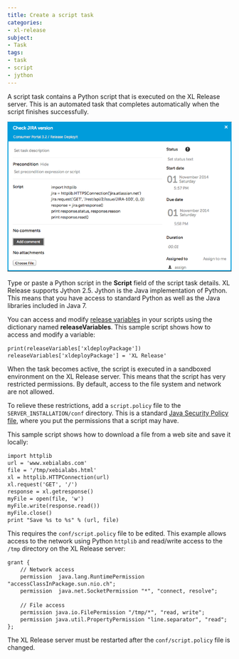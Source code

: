 ```yaml
---
title: Create a script task
categories:
- xl-release
subject:
- Task
tags:
- task
- script
- jython
---
```


A script task contains a Python script that is executed on the XL Release server. This is an automated task that completes automatically when the script finishes successfully.

![Script Task Details](../images/script-task-details.png)

Type or paste a Python script in the **Script** field of the script task details. XL Release supports Jython 2.5. Jython is the Java implementation of Python. This means that you have access to standard Python as well as the Java libraries included in Java 7.

You can access and modify [release variables](/xl-release/concept/variables-in-xl-release.html) in your scripts using the dictionary named **releaseVariables**. This sample script shows how to access and modify a variable:

    print(releaseVariables['xldeployPackage'])
    releaseVariables['xldeployPackage'] = 'XL Release'

When the task becomes active, the script is executed in a sandboxed environment on the XL Release server. This means that the script has very restricted permissions. By default, access to the file system and network are not allowed.

To relieve these restrictions, add a `script.policy` file to the `SERVER_INSTALLATION/conf` directory. This is a standard [Java Security Policy  file](http://docs.oracle.com/javase/7/docs/technotes/guides/security/PolicyFiles.html), where you put the permissions that a script may have.

This sample script shows how to download a file from a web site and save it locally:

	import httplib
	url = 'www.xebialabs.com'
	file = '/tmp/xebialabs.html'
	xl = httplib.HTTPConnection(url)
	xl.request('GET', '/')
	response = xl.getresponse()
	myFile = open(file, 'w')
	myFile.write(response.read())
	myFile.close()
	print "Save %s to %s" % (url, file)

This requires the `conf/script.policy` file to be edited. This example allows access to the network using Python `httplib` and read/write access to the `/tmp` directory on the XL Release server:

	grant {
		// Network access
		permission  java.lang.RuntimePermission "accessClassInPackage.sun.nio.ch";
		permission  java.net.SocketPermission "*", "connect, resolve";

		// File access
		permission java.io.FilePermission "/tmp/*", "read, write";
		permission java.util.PropertyPermission "line.separator", "read";
	};

The XL Release server must be restarted after the `conf/script.policy` file is changed.
